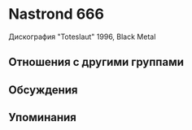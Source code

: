 # Nastrond 666

Дискография
"Toteslaut" 1996, Black Metal

## Отношения с другими группами


## Обсуждения


## Упоминания

